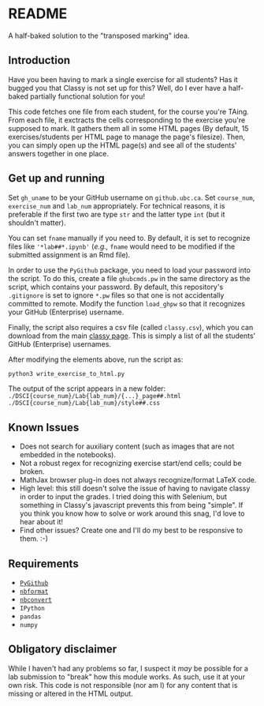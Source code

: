 # README

A half-baked solution to the "transposed marking" idea.

## Introduction

Have you been having to mark a single exercise for all students? Has it bugged 
you that Classy is not set up for this? Well, do I ever have a half-baked 
partially functional solution for you!

This code fetches one file from each student, for the course you're TAing. From 
each file, it exctracts the cells corresponding to the exercise you're supposed 
to mark. It gathers them all in some HTML pages (By default, 15 
exercises/students per HTML page to manage the page's filesize). Then, you can 
simply open up the HTML page(s) and see all of the students' answers together
in one place.

## Get up and running

Set `gh_uname` to be your GitHub username on `github.ubc.ca`. Set `course_num`,
`exercise_num` and `lab_num` appropriately. For technical reasons, it is 
preferable if the first two are type `str` and the latter type `int` (but it 
shouldn't matter). 

You can set `fname` manually if you need to. By default, it is set to recognize 
files like `'*lab##*.ipynb'` (*e.g.,* `fname` would need to be modified if the 
submitted assignment is an Rmd file). 

In order to use the `PyGithub` package, you need to load your password into the 
script. To do this, create a file `ghubcmds.pw` in the same directory as the 
script, which contains your password. By default, this repository's `.gitignore` 
is set to ignore `*.pw` files so that one is not accidentally committed to 
remote. Modify the function `load_ghpw` so that it recognizes your GitHub 
(Enterprise) username. 

Finally, the script also requires a csv file (called `classy.csv`), which you 
can download from the main [classy page](//mds1.cs.ubc.ca). This is simply a 
list of all the students' GitHub (Enterprise) usernames. 

After modifying the elements above, run the script as:
```bash
python3 write_exercise_to_html.py
```

The output of the script appears in a new folder:  
`./DSCI{course_num}/Lab{lab_num}/{...}_page##.html`  
`./DSCI{course_num}/Lab{lab_num}/style##.css`

## Known Issues

* Does not search for auxiliary content (such as images that are not embedded
  in the notebooks). 
* Not a robust regex for recognizing exercise start/end cells; could be broken. 
* MathJax browser plug-in does not always recognize/format LaTeX code. 
* High level: this still doesn't solve the issue of having to navigate classy 
  in order to input the grades. I tried doing this with Selenium, but something
  in Classy's javascript prevents this from being "simple". If you think you 
  know how to solve or work around this snag, I'd love to hear about it!
* Find other issues? Create one and I'll do my best to be responsive to them. :-)

## Requirements

* [`PyGithub`](https://github.com/PyGithub/PyGithub)
* [`nbformat`](https://github.com/jupyter/nbformat)
* [`nbconvert`](https://github.com/jupyter/nbconvert)
* `IPython` 
* `pandas`
* `numpy`

## Obligatory disclaimer

While I haven't had any problems so far, I suspect it *may* be possible for a 
lab submission to "break" how this module works. As such, use it at your own 
risk. This code is not responsible (nor am I) for any content that is 
missing or altered in the HTML output. 